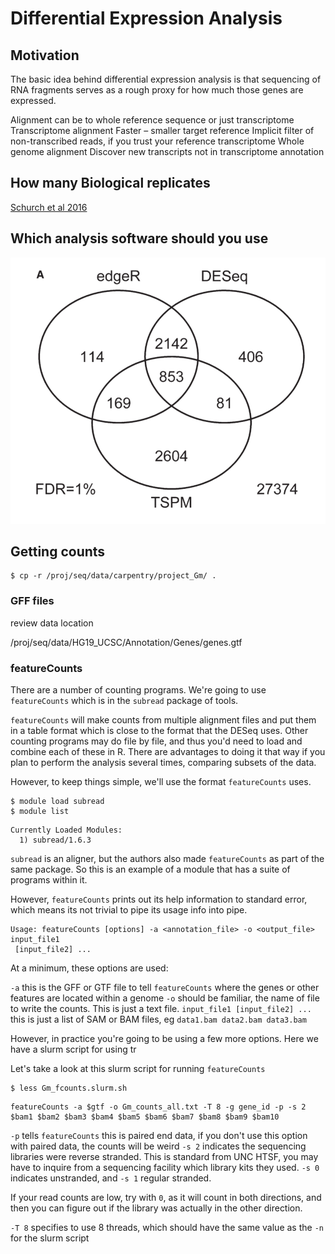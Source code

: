 # Differential Expression Analysis





## Motivation

The basic idea behind differential expression analysis is that sequencing of RNA fragments serves as a rough proxy for how much those genes are expressed.

Alignment can be to whole reference sequence or just transcriptome
Transcriptome alignment
Faster – smaller target reference
Implicit filter of non-transcribed reads, if you trust your reference transcriptome
Whole genome alignment
Discover new transcripts not in transcriptome annotation



## How many Biological replicates

[Schurch et al 2016](https://rnajournal.cshlp.org/content/22/6/839.short)


## Which analysis software should you use

![Kvam Fig5A](/images/Kvam_2012_fig5A.png)

## Getting counts

~~~
$ cp -r /proj/seq/data/carpentry/project_Gm/ .
~~~

### GFF files

review data location

/proj/seq/data/HG19_UCSC/Annotation/Genes/genes.gtf

### featureCounts

There are a number of counting programs.  We're going to use `featureCounts` which is in the `subread` package of tools.

`featureCounts` will make counts from multiple alignment files and put them in a table format which is close to the format that the DESeq uses.  Other counting programs may do file by file, and thus you'd need to load and combine each of these in R.  There are advantages to doing it that way if you plan to perform the analysis several times, comparing subsets of the data.

However, to keep things simple, we'll use the format `featureCounts` uses.

~~~
$ module load subread
$ module list
~~~

~~~
Currently Loaded Modules:
  1) subread/1.6.3
~~~

`subread` is an aligner, but the authors also made `featureCounts` as part of the same package.  So this is an example of a module that has a suite of programs within it.

However, `featureCounts` prints out its help information to standard error, which means its not trivial to pipe its usage info into pipe.

~~~
Usage: featureCounts [options] -a <annotation_file> -o <output_file> input_file1
 [input_file2] ...
~~~

At a minimum, these options are used:

`-a` this is the GFF or GTF file to tell `featureCounts` where the genes or other features are located within a genome
`-o` should be familiar, the name of file to write the counts.  This is just a text file.
`input_file1 [input_file2] ...` this is just a list of SAM or BAM files, eg `data1.bam data2.bam data3.bam`

However, in practice you're going to be using a few more options.  Here we have a slurm script for using tr

Let's take a look at this slurm script for running `featureCounts`

~~~
$ less Gm_fcounts.slurm.sh
~~~

~~~
featureCounts -a $gtf -o Gm_counts_all.txt -T 8 -g gene_id -p -s 2 $bam1 $bam2 $bam3 $bam4 $bam5 $bam6 $bam7 $bam8 $bam9 $bam10
~~~

`-p` tells `featureCounts` this is paired end data, if you don't use this option with paired data, the counts will be weird
`-s 2` indicates the sequencing libraries were reverse stranded.  This is standard from UNC HTSF, you may have to inquire from a sequencing facility which library kits they used.  `-s 0` indicates unstranded, and `-s 1` regular stranded.

If your read counts are low, try with `0`, as it will count in both directions, and then you can figure out if the library was actually in the other direction.

`-T 8` specifies to use 8 threads, which should have the same value as the `-n` for the slurm script
